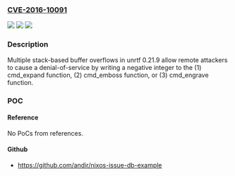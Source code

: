 ### [CVE-2016-10091](https://cve.mitre.org/cgi-bin/cvename.cgi?name=CVE-2016-10091)
![](https://img.shields.io/static/v1?label=Product&message=n%2Fa&color=blue)
![](https://img.shields.io/static/v1?label=Version&message=n%2Fa&color=blue)
![](https://img.shields.io/static/v1?label=Vulnerability&message=n%2Fa&color=brighgreen)

### Description

Multiple stack-based buffer overflows in unrtf 0.21.9 allow remote attackers to cause a denial-of-service by writing a negative integer to the (1) cmd_expand function, (2) cmd_emboss function, or (3) cmd_engrave function.

### POC

#### Reference
No PoCs from references.

#### Github
- https://github.com/andir/nixos-issue-db-example

